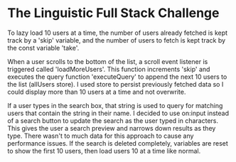 # The Linguistic Full Stack Challenge

To lazy load 10 users at a time, the number of users already fetched is kept track by a 'skip' variable, and the number of users to fetch is kept track by the const variable 'take'.

When a user scrolls to the bottom of the list, a scroll event listener is triggered called 'loadMoreUsers'. This function increments 'skip' and executes the query function 'executeQuery' to append the next 10 users to the list (allUsers store). I used store to persist previously fetched data so I could display more than 10 users at a time and not overwrite.

If a user types in the search box, that string is used to query for matching users that contain the string in their name. I decided to use on:input instead of a search button to update the search as the user typed in characters. This gives the user a search preview and narrows down results as they type. There wasn't to much data for this approach to cause any performance issues. If the search is deleted completely, variables are reset to show the first 10 users, then load users 10 at a time like normal.
